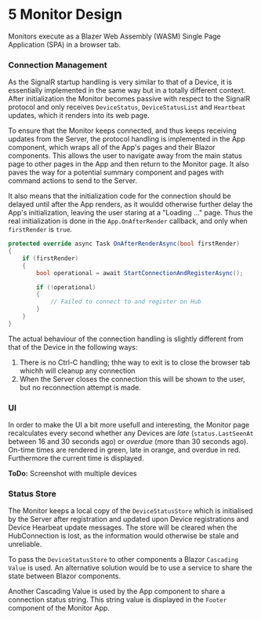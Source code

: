 # 5 Monitor Design

Monitors execute as a Blazer Web Assembly (WASM) Single Page Application (SPA) in a browser tab.

### Connection Management

As the SignalR startup handling is very similar to that of a Device, it is essentially implemented in the same way but in a totally different context. 
After initialization the Monitor becomes passive with respect to the SignalR protocol and only receives ```DeviceStatus```, ```DeviceStatusList``` and ```Heartbeat``` updates, which it renders into its web page. 

To ensure that the Monitor keeps connected, and thus keeps receiving updates from the Server, the protocol handling is implemented in the App component, which wraps all of the App's pages and their Blazor components.
This allows the user to navigate away from the main status page to other pages in the App and then return to the Monitor page. 
It also paves the way for a potential summary component and pages with command actions to send to the Server.

It also means that the initialization code for the connection should be delayed until after the App renders, as it wouldd otherwise further delay the App's initialization, leaving the user staring at a "Loading ..." page.
Thus the real initialization is done in the ```App.OnAfterRender``` callback, and only when ```firstRender``` is ```true```.

```csharp
protected override async Task OnAfterRenderAsync(bool firstRender){    if (firstRender)    {        bool operational = await StartConnectionAndRegisterAsync();        if (!operational)        {            // Failed to connect to and register on Hub
        }    }
}```

The actual behaviour of the connection handling is slightly different from that of the Device in the following ways:

1. There is no Ctrl-C handling; thhe way to exit is to close the browser tab whichh will cleanup any connection
2. When the Server closes the connection this will be shown to the user, but no reconnection attempt is made.

### UI

In order to make the UI a bit more usefull and interesting, the Monitor page recalculates every second whether any Devices are *late* (```status.LastSeenAt``` between 16 and 30 seconds ago) or *overdue* (more than 30 seconds ago).
On-time times are rendered in green, late in orange, and overdue in red.
Furthermore the current time is displayed.

**ToDo:** Screenshot with multiple devices


### Status Store

The Monitor keeps a local copy of the ```DeviceStatusStore``` which is initialised by the Server after registration and updated upon Device registrations and Device Hearbeat update messages. The store will be cleared when the HubConnection is lost, as the information would otherwise be stale and unreliable.

To pass the ```DeviceStatusStore``` to other components a Blazor ```Cascading Value``` is used. An alternative solution would be to use a service to share the state between Blazor components. 

Another Cascading Value is used by the App component to share a connection status string. This string value is displayed in the ```Footer``` component of the Monitor App.
